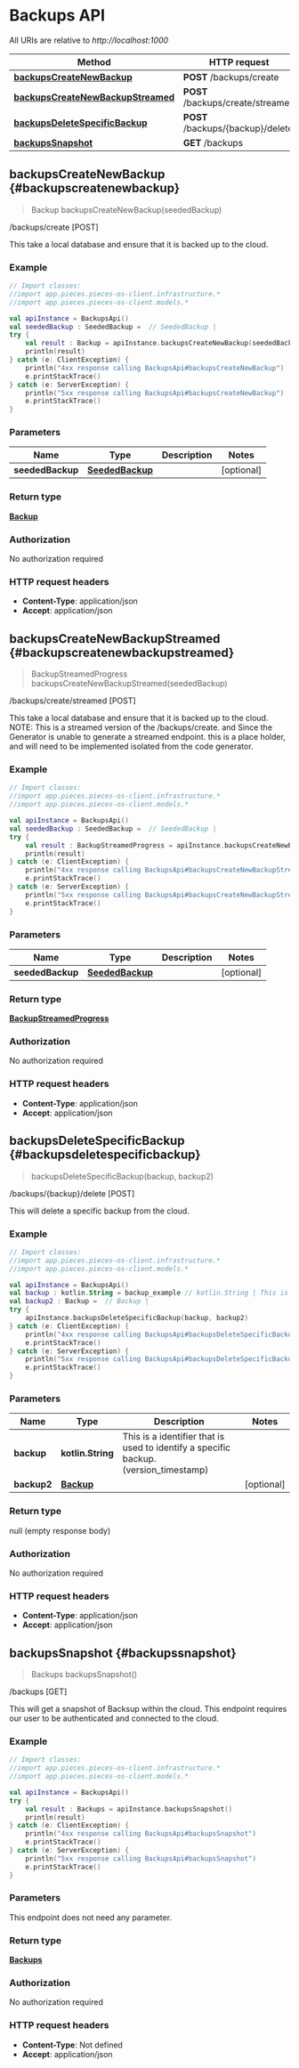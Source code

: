 # Backups API

All URIs are relative to *http://localhost:1000*

Method | HTTP request
------------- | -------------
[**backupsCreateNewBackup**](#backupscreatenewbackup) | **POST** /backups/create
[**backupsCreateNewBackupStreamed**](#backupscreatenewbackupstreamed) | **POST** /backups/create/streamed
[**backupsDeleteSpecificBackup**](#backupsdeletespecificbackup) | **POST** /backups/\{backup\}/delete
[**backupsSnapshot**](#backupssnapshot) | **GET** /backups


## **backupsCreateNewBackup** {#backupscreatenewbackup}
> Backup backupsCreateNewBackup(seededBackup)

/backups/create [POST]

This take a local database and ensure that it is backed up to the cloud.

### Example
```kotlin
// Import classes:
//import app.pieces.pieces-os-client.infrastructure.*
//import app.pieces.pieces-os-client.models.*

val apiInstance = BackupsApi()
val seededBackup : SeededBackup =  // SeededBackup | 
try {
    val result : Backup = apiInstance.backupsCreateNewBackup(seededBackup)
    println(result)
} catch (e: ClientException) {
    println("4xx response calling BackupsApi#backupsCreateNewBackup")
    e.printStackTrace()
} catch (e: ServerException) {
    println("5xx response calling BackupsApi#backupsCreateNewBackup")
    e.printStackTrace()
}
```

### Parameters

Name | Type | Description  | Notes
------------- | ------------- | ------------- | -------------
 **seededBackup** | [**SeededBackup**](../models/SeededBackup)|  | [optional]

### Return type

[**Backup**](../models/Backup)

### Authorization

No authorization required

### HTTP request headers

 - **Content-Type**: application/json
 - **Accept**: application/json

## **backupsCreateNewBackupStreamed** {#backupscreatenewbackupstreamed}
> BackupStreamedProgress backupsCreateNewBackupStreamed(seededBackup)

/backups/create/streamed [POST]

This take a local database and ensure that it is backed up to the cloud.  NOTE: This is a streamed version of the /backups/create. and Since the Generator is unable to generate a streamed endpoint. this is a place holder, and will need to be implemented isolated from the code generator.

### Example
```kotlin
// Import classes:
//import app.pieces.pieces-os-client.infrastructure.*
//import app.pieces.pieces-os-client.models.*

val apiInstance = BackupsApi()
val seededBackup : SeededBackup =  // SeededBackup | 
try {
    val result : BackupStreamedProgress = apiInstance.backupsCreateNewBackupStreamed(seededBackup)
    println(result)
} catch (e: ClientException) {
    println("4xx response calling BackupsApi#backupsCreateNewBackupStreamed")
    e.printStackTrace()
} catch (e: ServerException) {
    println("5xx response calling BackupsApi#backupsCreateNewBackupStreamed")
    e.printStackTrace()
}
```

### Parameters

Name | Type | Description  | Notes
------------- | ------------- | ------------- | -------------
 **seededBackup** | [**SeededBackup**](../models/SeededBackup)|  | [optional]

### Return type

[**BackupStreamedProgress**](../models/BackupStreamedProgress)

### Authorization

No authorization required

### HTTP request headers

 - **Content-Type**: application/json
 - **Accept**: application/json

## **backupsDeleteSpecificBackup** {#backupsdeletespecificbackup}
> backupsDeleteSpecificBackup(backup, backup2)

/backups/\{backup\}/delete [POST]

This will delete a specific backup from the cloud.

### Example
```kotlin
// Import classes:
//import app.pieces.pieces-os-client.infrastructure.*
//import app.pieces.pieces-os-client.models.*

val apiInstance = BackupsApi()
val backup : kotlin.String = backup_example // kotlin.String | This is a identifier that is used to identify a specific backup.(version_timestamp)
val backup2 : Backup =  // Backup | 
try {
    apiInstance.backupsDeleteSpecificBackup(backup, backup2)
} catch (e: ClientException) {
    println("4xx response calling BackupsApi#backupsDeleteSpecificBackup")
    e.printStackTrace()
} catch (e: ServerException) {
    println("5xx response calling BackupsApi#backupsDeleteSpecificBackup")
    e.printStackTrace()
}
```

### Parameters

Name | Type | Description  | Notes
------------- | ------------- | ------------- | -------------
 **backup** | **kotlin.String**| This is a identifier that is used to identify a specific backup.(version_timestamp) |
 **backup2** | [**Backup**](../models/Backup)|  | [optional]

### Return type

null (empty response body)

### Authorization

No authorization required

### HTTP request headers

 - **Content-Type**: application/json
 - **Accept**: application/json

## **backupsSnapshot** {#backupssnapshot}
> Backups backupsSnapshot()

/backups [GET]

This will get a snapshot of Backsup within the cloud.  This endpoint requires our user to be authenticated and connected to the cloud.

### Example
```kotlin
// Import classes:
//import app.pieces.pieces-os-client.infrastructure.*
//import app.pieces.pieces-os-client.models.*

val apiInstance = BackupsApi()
try {
    val result : Backups = apiInstance.backupsSnapshot()
    println(result)
} catch (e: ClientException) {
    println("4xx response calling BackupsApi#backupsSnapshot")
    e.printStackTrace()
} catch (e: ServerException) {
    println("5xx response calling BackupsApi#backupsSnapshot")
    e.printStackTrace()
}
```

### Parameters
This endpoint does not need any parameter.

### Return type

[**Backups**](../models/Backups)

### Authorization

No authorization required

### HTTP request headers

 - **Content-Type**: Not defined
 - **Accept**: application/json

